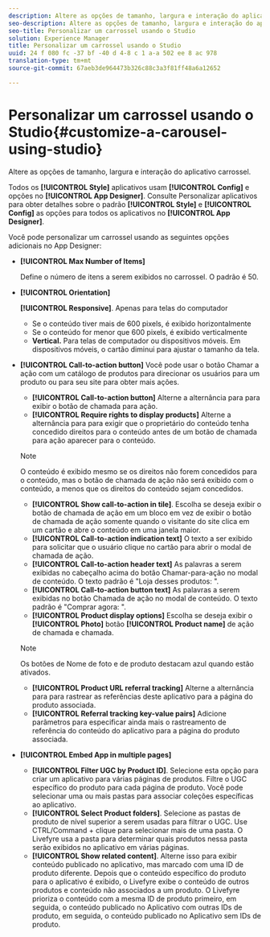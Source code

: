 ```yaml
---
description: Altere as opções de tamanho, largura e interação do aplicativo carrossel.
seo-description: Altere as opções de tamanho, largura e interação do aplicativo carrossel.
seo-title: Personalizar um carrossel usando o Studio
solution: Experience Manager
title: Personalizar um carrossel usando o Studio
uuid: 24 f 080 fc -37 bf -40 d 4-8 c 1 a-a 502 ee 8 ac 978
translation-type: tm+mt
source-git-commit: 67aeb3de964473b326c88c3a3f81ff48a6a12652

---
```



# Personalizar um carrossel usando o Studio{#customize-a-carousel-using-studio}

Altere as opções de tamanho, largura e interação do aplicativo carrossel.

Todos os **[!UICONTROL Style]** aplicativos usam **[!UICONTROL Config]** e opções no **[!UICONTROL App Designer]**. Consulte Personalizar aplicativos para obter detalhes sobre o padrão **[!UICONTROL Style]** e **[!UICONTROL Config]** as opções para todos os aplicativos no **[!UICONTROL App Designer]**.

Você pode personalizar um carrossel usando as seguintes opções adicionais no App Designer:

* **[!UICONTROL Max Number of Items]**

   Define o número de itens a serem exibidos no carrossel. O padrão é 50.

* **[!UICONTROL Orientation]**

   **[!UICONTROL Responsive]**. Apenas para telas do computador

   * Se o conteúdo tiver mais de 600 pixels, é exibido horizontalmente
   * Se o conteúdo for menor que 600 pixels, é exibido verticalmente
   * **Vertical.** Para telas de computador ou dispositivos móveis. Em dispositivos móveis, o cartão diminui para ajustar o tamanho da tela.

* **[!UICONTROL Call-to-action button]** Você pode usar o botão Chamar a ação com um catálogo de produtos para direcionar os usuários para um produto ou para seu site para obter mais ações.

   * **[!UICONTROL Call-to-action button]** Alterne a alternância para para exibir o botão de chamada para ação.
   * **[!UICONTROL Require rights to display products]** Alterne a alternância para para exigir que o proprietário do conteúdo tenha concedido direitos para o conteúdo antes de um botão de chamada para ação aparecer para o conteúdo.
   >[!NOTE]
   >
   >O conteúdo é exibido mesmo se os direitos não forem concedidos para o conteúdo, mas o botão de chamada de ação não será exibido com o conteúdo, a menos que os direitos do conteúdo sejam concedidos.

   * **[!UICONTROL Show call-to-action in tile]**. Escolha se deseja exibir o botão de chamada de ação em um bloco em vez de exibir o botão de chamada de ação somente quando o visitante do site clica em um cartão e abre o conteúdo em uma janela maior.
   * **[!UICONTROL Call-to-action indication text]** O texto a ser exibido para solicitar que o usuário clique no cartão para abrir o modal de chamada de ação.
   * **[!UICONTROL Call-to-action header text]** As palavras a serem exibidas no cabeçalho acima do botão Chamar-para-ação no modal de conteúdo. O texto padrão é "Loja desses produtos: ".
   * **[!UICONTROL Call-to-action button text]** As palavras a serem exibidas no botão Chamada de ação no modal de conteúdo. O texto padrão é "Comprar agora: ".
   * **[!UICONTROL Product display options]** Escolha se deseja exibir o **[!UICONTROL Photo]** botão **[!UICONTROL Product name]** de ação de chamada e chamada.
   >[!NOTE]
   >
   >Os botões de Nome de foto e de produto destacam azul quando estão ativados.

   * **[!UICONTROL Product URL referral tracking]** Alterne a alternância para para rastrear as referências deste aplicativo para a página do produto associada.
   * **[!UICONTROL Referral tracking key-value pairs]** Adicione parâmetros para especificar ainda mais o rastreamento de referência do conteúdo do aplicativo para a página do produto associada.



* **[!UICONTROL Embed App in multiple pages]**

   * **[!UICONTROL Filter UGC by Product ID]**. Selecione esta opção para criar um aplicativo para várias páginas de produtos. Filtre o UGC específico do produto para cada página de produto. Você pode selecionar uma ou mais pastas para associar coleções específicas ao aplicativo.
   * **[!UICONTROL Select Product folders]**. Selecione as pastas de produto de nível superior a serem usadas para filtrar o UGC. Use CTRL/Command + clique para selecionar mais de uma pasta. O Livefyre usa a pasta para determinar quais produtos nessa pasta serão exibidos no aplicativo em várias páginas.
   * **[!UICONTROL Show related content]**. Alterne isso para exibir conteúdo publicado no aplicativo, mas marcado com uma ID de produto diferente. Depois que o conteúdo específico do produto para o aplicativo é exibido, o Livefyre exibe o conteúdo de outros produtos e conteúdo não associados a um produto. O Livefyre prioriza o conteúdo com a mesma ID de produto primeiro, em seguida, o conteúdo publicado no Aplicativo com outras IDs de produto, em seguida, o conteúdo publicado no Aplicativo sem IDs de produto.
